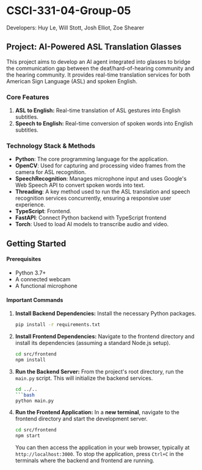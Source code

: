 # CSCI-331-04-Group-05
Developers: Huy Le, Will Stott, Josh Elliot, Zoe Shearer

## Project: AI-Powered ASL Translation Glasses

This project aims to develop an AI agent integrated into glasses to bridge the communication gap between the deaf/hard-of-hearing community and the hearing community. It provides real-time translation services for both American Sign Language (ASL) and spoken English.

### Core Features

1.  **ASL to English:** Real-time translation of ASL gestures into English subtitles.
2.  **Speech to English:** Real-time conversion of spoken words into English subtitles.

### Technology Stack & Methods

*   **Python**: The core programming language for the application.
*   **OpenCV**: Used for capturing and processing video frames from the camera for ASL recognition.
*   **SpeechRecognition**: Manages microphone input and uses Google's Web Speech API to convert spoken words into text.
*   **Threading**: A key method used to run the ASL translation and speech recognition services concurrently, ensuring a responsive user experience.
*   **TypeScript**: Frontend.  
*   **FastAPI**: Connect Python backend with TypeScript frontend
*   **Torch**: Used to load AI models to transcribe audio and video.

## Getting Started

#### Prerequisites

*   Python 3.7+
*   A connected webcam
*   A functional microphone

#### Important Commands


1.  **Install Backend Dependencies:**
    Install the necessary Python packages.
    ```bash
    pip install -r requirements.txt
    ```


2.  **Install Frontend Dependencies:**
    Navigate to the frontend directory and install its dependencies (assuming a standard Node.js setup).
    ```bash
    cd src/frontend
    npm install
    ```

3.  **Run the Backend Server:**
    From the project's root directory, run the `main.py` script. This will initialize the backend services.
    ```bash
    cd ../.. 
    ```bash
    python main.py
    ```


4.  **Run the Frontend Application:**
    In a **new terminal**, navigate to the frontend directory and start the development server.
    ```bash
    cd src/frontend
    npm start
    ```
    You can then access the application in your web browser, typically at `http://localhost:3000`. To stop the application, press `Ctrl+C` in the terminals where the backend and frontend are running.
